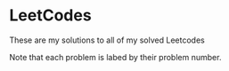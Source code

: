 # LeetCodes
These are my solutions to all of my solved Leetcodes


Note that each problem is labed by their problem number.